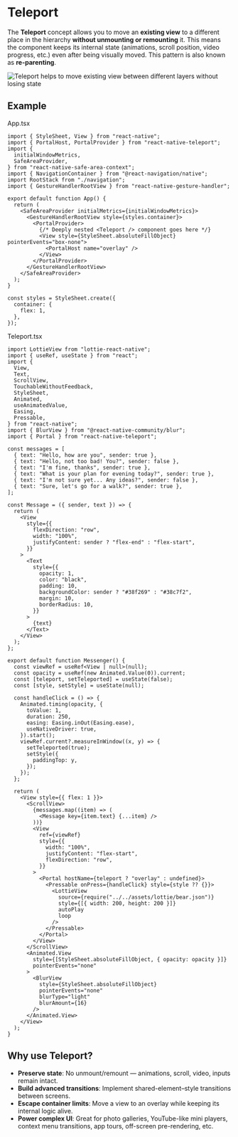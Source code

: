 # Teleport

The **Teleport** concept allows you to move an **existing view** to a different place in the hierarchy **without unmounting or remounting** it. This means the component keeps its internal state (animations, scroll position, video progress, etc.) even after being visually moved. This pattern is also known as **re-parenting**.

![Teleport helps to move existing view between different layers without losing state](/react-native-teleport/pr-preview/pr-19/assets/images/teleport-65785a9f1211bc6992db0cca2993d621.png)

## Example[​](#example "Direct link to Example")

App.tsx

```
import { StyleSheet, View } from "react-native";
import { PortalHost, PortalProvider } from "react-native-teleport";
import {
  initialWindowMetrics,
  SafeAreaProvider,
} from "react-native-safe-area-context";
import { NavigationContainer } from "@react-navigation/native";
import RootStack from "./navigation";
import { GestureHandlerRootView } from "react-native-gesture-handler";

export default function App() {
  return (
    <SafeAreaProvider initialMetrics={initialWindowMetrics}>
      <GestureHandlerRootView style={styles.container}>
        <PortalProvider>
          {/* Deeply nested <Teleport /> component goes here */}
          <View style={StyleSheet.absoluteFillObject} pointerEvents="box-none">
            <PortalHost name="overlay" />
          </View>
        </PortalProvider>
      </GestureHandlerRootView>
    </SafeAreaProvider>
  );
}

const styles = StyleSheet.create({
  container: {
    flex: 1,
  },
});
```

Teleport.tsx

```
import LottieView from "lottie-react-native";
import { useRef, useState } from "react";
import {
  View,
  Text,
  ScrollView,
  TouchableWithoutFeedback,
  StyleSheet,
  Animated,
  useAnimatedValue,
  Easing,
  Pressable,
} from "react-native";
import { BlurView } from "@react-native-community/blur";
import { Portal } from "react-native-teleport";

const messages = [
  { text: "Hello, how are you", sender: true },
  { text: "Hello, not too bad! You?", sender: false },
  { text: "I'm fine, thanks", sender: true },
  { text: "What is your plan for evening today?", sender: true },
  { text: "I'm not sure yet... Any ideas?", sender: false },
  { text: "Sure, let's go for a walk?", sender: true },
];

const Message = ({ sender, text }) => {
  return (
    <View
      style={{
        flexDirection: "row",
        width: "100%",
        justifyContent: sender ? "flex-end" : "flex-start",
      }}
    >
      <Text
        style={{
          opacity: 1,
          color: "black",
          padding: 10,
          backgroundColor: sender ? "#38f269" : "#38c7f2",
          margin: 10,
          borderRadius: 10,
        }}
      >
        {text}
      </Text>
    </View>
  );
};

export default function Messenger() {
  const viewRef = useRef<View | null>(null);
  const opacity = useRef(new Animated.Value(0)).current;
  const [teleport, setTeleported] = useState(false);
  const [style, setStyle] = useState(null);

  const handleClick = () => {
    Animated.timing(opacity, {
      toValue: 1,
      duration: 250,
      easing: Easing.inOut(Easing.ease),
      useNativeDriver: true,
    }).start();
    viewRef.current?.measureInWindow((x, y) => {
      setTeleported(true);
      setStyle({
        paddingTop: y,
      });
    });
  };

  return (
    <View style={{ flex: 1 }}>
      <ScrollView>
        {messages.map((item) => (
          <Message key={item.text} {...item} />
        ))}
        <View
          ref={viewRef}
          style={{
            width: "100%",
            justifyContent: "flex-start",
            flexDirection: "row",
          }}
        >
          <Portal hostName={teleport ? "overlay" : undefined}>
            <Pressable onPress={handleClick} style={style ?? {}}>
              <LottieView
                source={require("../../assets/lottie/bear.json")}
                style={[{ width: 200, height: 200 }]}
                autoPlay
                loop
              />
            </Pressable>
          </Portal>
        </View>
      </ScrollView>
      <Animated.View
        style={[StyleSheet.absoluteFillObject, { opacity: opacity }]}
        pointerEvents="none"
      >
        <BlurView
          style={StyleSheet.absoluteFillObject}
          pointerEvents="none"
          blurType="light"
          blurAmount={16}
        />
      </Animated.View>
    </View>
  );
}
```

## Why use Teleport?[​](#why-use-teleport "Direct link to Why use Teleport?")

* **Preserve state**: No unmount/remount — animations, scroll, video, inputs remain intact.
* **Build advanced transitions**: Implement shared-element–style transitions between screens.
* **Escape container limits**: Move a view to an overlay while keeping its internal logic alive.
* **Power complex UI**: Great for photo galleries, YouTube-like mini players, context menu transitions, app tours, off-screen pre-rendering, etc.
